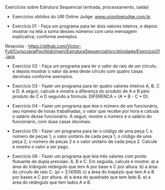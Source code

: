 Exercícios sobre Estrutura Sequencial (entrada, processamento, saída)
* Exercícios obtidos do URI Online Judge: www.urionlinejudge.com.br

* Exercício 01 -
Faça um programa para ler dois valores inteiros, e depois mostrar na tela a soma desses números com uma
mensagem explicativa, conforme exemplos.

Resposta - https://github.com/Victor-Full/CursoJavaPoo/blob/main/EstruturaSequencial/src/atividade/Exercicio01.java

* Exercício 02 -
Faça um programa para ler o valor do raio de um círculo, e depois mostrar o valor da área deste círculo com quatro
casas decimais conforme exemplos.

* Exercício 03 -
Fazer um programa para ler quatro valores inteiros A, B, C e D. A seguir, calcule e mostre a diferença do produto
de A e B pelo produto de C e D segundo a fórmula: DIFERENCA = (A * B - C * D).

* Exercício 04 -
Fazer um programa que leia o número de um funcionário, seu número de horas trabalhadas, o valor que recebe por
hora e calcula o salário desse funcionário. A seguir, mostre o número e o salário do funcionário, com duas casas
decimais.

* Exercício 05 -
Fazer um programa para ler o código de uma peça 1, o número de peças 1, o valor unitário de cada peça 1, o
código de uma peça 2, o número de peças 2 e o valor unitário de cada peça 2. Calcule e mostre o valor a ser pago.

* Exercício 06 -
Fazer um programa que leia três valores com ponto flutuante de dupla precisão: A, B e C. Em seguida, calcule e
mostre:
a) a área do triângulo retângulo que tem A por base e C por altura.
b) a área do círculo de raio C. (pi = 3.14159)
c) a área do trapézio que tem A e B por bases e C por altura.
d) a área do quadrado que tem lado B.
e) a área do retângulo que tem lados A e B.
